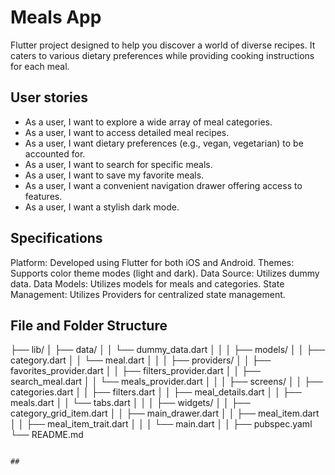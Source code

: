 # Meals App

Flutter project designed to help you discover a world of diverse recipes. It caters to various dietary preferences while providing cooking instructions for each meal.


## User stories

- As a user, I want to explore a wide array of meal categories.
- As a user, I want to access detailed meal recipes.
- As a user, I want dietary preferences (e.g., vegan, vegetarian) to be accounted for.
- As a user, I want to search for specific meals.
- As a user, I want to save my favorite meals.
- As a user, I want a convenient navigation drawer offering access to features.
- As a user, I want a stylish dark mode.

## Specifications

Platform: Developed using Flutter for both iOS and Android.
Themes: Supports color theme modes (light and dark).
Data Source: Utilizes dummy data.
Data Models: Utilizes models for meals and categories.
State Management: Utilizes Providers for centralized state management.

## File and Folder Structure

├── lib/
│   ├── data/
│   │   └── dummy_data.dart
│   │
│   ├── models/
│   │   ├── category.dart
│   │   └── meal.dart
│   │
│   ├── providers/
│   │   ├── favorites_provider.dart
│   │   ├── filters_provider.dart
│   │   ├── search_meal.dart
│   │   └── meals_provider.dart
│   │
│   ├── screens/
│   │   ├── categories.dart
│   │   ├── filters.dart
│   │   ├── meal_details.dart
│   │   ├── meals.dart
│   │   └── tabs.dart
│   │
│   ├── widgets/
│   │   ├── category_grid_item.dart
│   │   ├── main_drawer.dart
│   │   ├── meal_item.dart
│   │   ├── meal_item_trait.dart
│   │
│   └── main.dart
│
│
├── pubspec.yaml
└── README.md
```

## 
